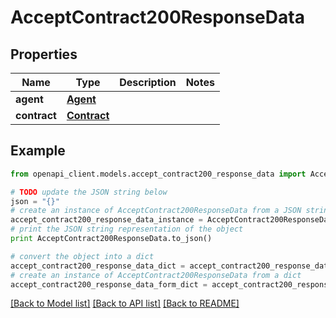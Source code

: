 # AcceptContract200ResponseData


## Properties

Name | Type | Description | Notes
------------ | ------------- | ------------- | -------------
**agent** | [**Agent**](Agent.md) |  | 
**contract** | [**Contract**](Contract.md) |  | 

## Example

```python
from openapi_client.models.accept_contract200_response_data import AcceptContract200ResponseData

# TODO update the JSON string below
json = "{}"
# create an instance of AcceptContract200ResponseData from a JSON string
accept_contract200_response_data_instance = AcceptContract200ResponseData.from_json(json)
# print the JSON string representation of the object
print AcceptContract200ResponseData.to_json()

# convert the object into a dict
accept_contract200_response_data_dict = accept_contract200_response_data_instance.to_dict()
# create an instance of AcceptContract200ResponseData from a dict
accept_contract200_response_data_form_dict = accept_contract200_response_data.from_dict(accept_contract200_response_data_dict)
```
[[Back to Model list]](../README.md#documentation-for-models) [[Back to API list]](../README.md#documentation-for-api-endpoints) [[Back to README]](../README.md)


